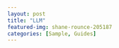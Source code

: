 ```yaml
---
layout: post
title: "LLM"
featured-img: shane-rounce-205187
categories: [Sample, Guides]
---
```

